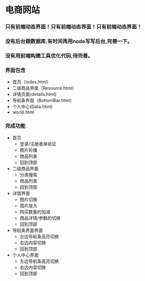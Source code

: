 # 电商网站
### 只有前端动态界面！只有前端动态界面！只有前端动态界面！
### 没有后台跟数据库,有时间再用node写写后台,完善一下。
### 没有用前端构建工具优化代码,待完善。
### 界面包含
- 首页（index.html）
- 二级商品界面（Resource.html）
- 详情页面(details.html)
- 导航条界面（BottomBar.html）
- 个人中心(Data.html)
- world.html
### 完成功能
- 首页
  - 登录/注册表单验证
  - 图片轮播
  - 商品列表
  - 回到顶部
- 二级商品界面
  - 分类搜索
  - 商品列表
  - 回到顶部
- 详情界面
  - 图片切换
  - 图片放大
  - 购买数量的加减
  - 商品详情/参数的切换
  - 回到顶部
- 导航条界面界面
  - 左边导航条高亮切换
  - 右边内容切换
  - 回到顶部
- 个人中心界面
  - 左边导航条高亮切换
  - 右边内容切换
  - 回到顶部
